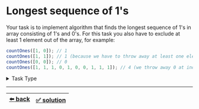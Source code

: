 # Longest sequence of 1's

Your task is to implement algorithm that finds the longest sequence of 1's in array consisting of 1's and 0's. For this task you also have to
exclude at least 1 element out of the array, for example:

```js
countOnes([1, 0]); // 1
countOnes([1, 1]); // 1 (because we have to throw away at least one element, thus we throw away 1)
countOnes([0, 0]); // 0
countOnes([1, 1, 1, 0, 1, 0, 0, 1, 1, 1]); // 4 (we throw away 0 at index 3 and get four 1's)
```

<details>

<summary>Task Type</summary>

It is one of those tasks where you use one pointer to iterate the array as well as one or more counters that we may or may not reset sometimes

</details>

---

| [:arrow_left: back](../task-type.md) | [:white_check_mark: solution](./solution.js) |
| :---: | :---: |
